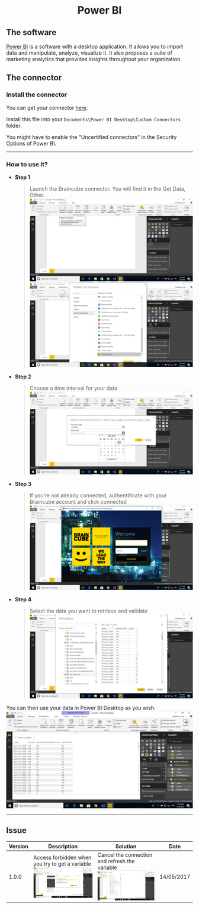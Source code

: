 # <center><b>Power BI</b> </center>

## The software

<a href="https://powerbi.microsoft.com/">Power BI</a> is a software with a desktop application. 
It allows you to import data and manipulate, analyze, visualize it. It also proposes a suite of marketing analytics 
that provides insights throughout your organization.

## The connector

### Install the connector

You can get your connector [here](https://github.com/braincube-io/power-bi-connector/raw/master/Braincube/bin/Debug/Braincube.mez).

Install this file into your `Documents\Power BI Desktop\Custom Connectors` folder.

You might have to enable the "Uncertified connectors" in the Security Options of Power BI.

--------

### How to use it?

* **Step 1**

    > Launch the Braincube connector. You will find it in the Get Data, Other.
    ![](img/power_bi_get_data.png)
    ![](img/power_bi_select_connector.png)
    
* **Step 2**

    > Choose a time interval for your data
    ![](img/power_bi_date_picker.png)
    
* **Step 3**

    > If you’re not already connected, authentificate with your Braincube account and click connected
    ![](img/power_bi_oauth.png)
    
* **Step 4**

    > Select the data you want to retrieve and validate
    ![](img/power_bi_variable.png)
    
You can then use your data in Power BI Desktop as you wish.
![](img/power_bi_final.png)

-------

## Issue

| Version | Description | Solution | Date
|----|----|----|----
| 1.0.0 | Access forbidden when you try to get a variable![](img/power_bi_access_forbidden.png) | Cancel the connection and refresh the variable![](img/power_bi_refresh.png) | 14/05/2017
